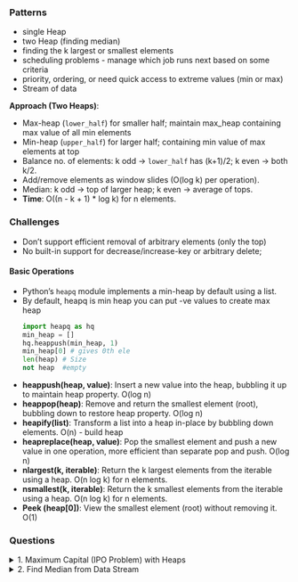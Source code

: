 ### Patterns 
- single Heap
- two Heap (finding median)
- finding the k largest or smallest elements
- scheduling problems - manage which job runs next based on some criteria
- priority, ordering, or need quick access to extreme values (min or max)
- Stream of data

**Approach (Two Heaps)**:
  - Max-heap (`lower_half`) for smaller half; maintain max_heap containing max value of all min elements 
  - Min-heap (`upper_half`) for larger half; containing min value of max elements at top
  - Balance no. of elements: k odd → `lower_half` has (k+1)/2; k even → both k/2.
  - Add/remove elements as window slides (O(log k) per operation).
  - Median: k odd → top of larger heap; k even → average of tops.
  - **Time**: O((n - k + 1) * log k) for n elements.
    
### Challenges
  - Don’t support efficient removal of arbitrary elements (only the top)
  - No built-in support for decrease/increase-key or arbitrary delete;

#### Basic Operations
- Python’s `heapq` module implements a min-heap by default using a list.
- By default, heapq is min heap you can put -ve values to create max heap
  ```python
  import heapq as hq
  min_heap = []
  hq.heappush(min_heap, 1)
  min_heap[0] # gives 0th ele
  len(heap) # Size
  not heap  #empty
  ```
- **heappush(heap, value)**: Insert a new value into the heap, bubbling it up to maintain heap property. O(log n)
- **heappop(heap)**: Remove and return the smallest element (root), bubbling down to restore heap property. O(log n)
- **heapify(list)**: Transform a list into a heap in-place by bubbling down elements. O(n) - build heap 
- **heapreplace(heap, value)**: Pop the smallest element and push a new value in one operation, more efficient than separate pop and push. O(log n)
- **nlargest(k, iterable)**: Return the k largest elements from the iterable using a heap. O(n log k) for n elements.
- **nsmallest(k, iterable)**: Return the k smallest elements from the iterable using a heap. O(n log k) for n elements.
- **Peek (heap[0])**: View the smallest element (root) without removing it. O(1)

### Questions 
<details> 
  <summary>1. Maximum Capital (IPO Problem) with Heaps </summary>
  
  ```python
    def maximum_capital(c, k, capitals, profits):
      capital_min_heap = []
        for cap, prof in zip(capitals, profits):
            hq.heappush(capital_min_heap, (cap, prof))
        
        # Max-heap for profits (to pick highest profit among affordable projects)
        # Use negative profits since heapq is min-heap by default
        profit_max_heap = []
        
        # Select up to k projects
        for _ in range(k):
            # Move all affordable projects (capital <= c) to profit max-heap
            while capital_min_heap and capital_min_heap[0][0] <= c:
                cap, prof = hq.heappop(capital_min_heap)
                hq.heappush(profit_max_heap, (-prof, cap))
            
            # If no affordable projects are available, stop early
            if not profit_max_heap:
                break
            
            # Pick the project with max profit (negated back to positive)
            max_profit, _ = hq.heappop(profit_max_heap)
            c += -max_profit  # Add profit to capital (negate since we stored as negative)
        
        return c
  ```
  </details>
  <details> 
  <summary>2. Find Median from Data Stream </summary>
  
  ```python 
  class MedianOfStream:

    def __init__(self):
        self.max_heap_for_smallnum = [] # remember small nums in max heap, name accordingly 
        self.min_heap_for_largenum = []

    def insert_num(self, num):
        # first insert to small nums heap if it empty 
        # if incoming num is less than max of small nums then it will come small num heap 
        if not self.max_heap_for_smallnum or -self.max_heap_for_smallnum[0] >= num: # rem to insert negative values
            heappush(self.max_heap_for_smallnum, -num)
        else:
            heappush(self.min_heap_for_largenum, num)
        
        # balancing 
        # if maxheap (smaller numbers) has more than one element more than the min heap (larger numbers)
        if len(self.max_heap_for_smallnum) > len(self.min_heap_for_largenum) + 1:
            heappush(self.min_heap_for_largenum, -heappop(self.max_heap_for_smallnum))
        # if maxheap (smaller numbers) is less than minheap (larger values)
        elif len(self.max_heap_for_smallnum) < len(self.min_heap_for_largenum):
            heappush(self.max_heap_for_smallnum, -heappop(self.min_heap_for_largenum))

    def find_median(self):
        if len(self.max_heap_for_smallnum) == len(self.min_heap_for_largenum):

            # even number case, take the average of middle two elements
            # we divide both numbers by 2.0 to ensure we add two floating point numbers
            return -self.max_heap_for_smallnum[0] / 2.0 + self.min_heap_for_largenum[0] / 2.0

        # odd number case- max-heap will have one more element than the min-heap
        return -self.max_heap_for_smallnum[0] / 1.0
    
  ```
  </details>
